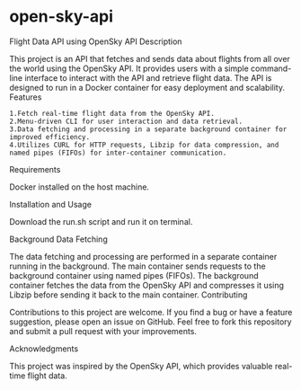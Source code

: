 # open-sky-api

Flight Data API using OpenSky API
Description

This project is an API that fetches and sends data about flights from all over the world using the OpenSky API. It provides users with a simple command-line interface to interact with the API and retrieve flight data. The API is designed to run in a Docker container for easy deployment and scalability.
Features

    1.Fetch real-time flight data from the OpenSky API.
    2.Menu-driven CLI for user interaction and data retrieval.
    3.Data fetching and processing in a separate background container for improved efficiency.
    4.Utilizes CURL for HTTP requests, Libzip for data compression, and named pipes (FIFOs) for inter-container communication.
Requirements

Docker installed on the host machine.

Installation and Usage

Download the run.sh script and run it on terminal.

Background Data Fetching

The data fetching and processing are performed in a separate container running in the background. The main container sends requests to the background container using named pipes (FIFOs). The background container fetches the data from the OpenSky API and compresses it using Libzip before sending it back to the main container.
Contributing

Contributions to this project are welcome. If you find a bug or have a feature suggestion, please open an issue on GitHub. Feel free to fork this repository and submit a pull request with your improvements.

Acknowledgments

This project was inspired by the OpenSky API, which provides valuable real-time flight data.
